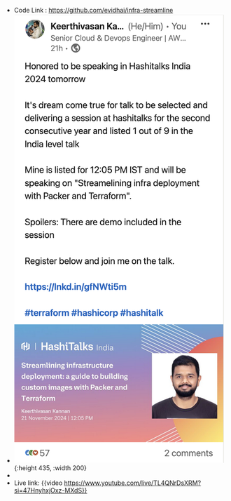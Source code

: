 - Code Link : https://github.com/evidhai/infra-streamline
- ![image.png](../assets/image_1732166772272_0.png){:height 435, :width 200}
-
- Live link: {{video https://www.youtube.com/live/TL4QNrDsXRM?si=47HnyhxjOxz-MXdS}}
